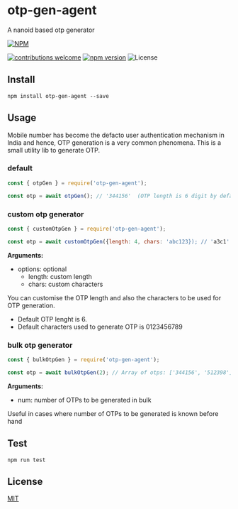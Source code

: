 # otp-gen-agent
A nanoid based otp generator

[![NPM][npm-img]][npm-url]


[![contributions welcome][contribution-img]][contribution-url]
[![npm version][npm-version-img]][npm-version-url]
![License][license-url]


## Install
`npm install otp-gen-agent --save`

## Usage

Mobile number has become the defacto user authentication mechanism in India and hence, OTP generation is a very common phenomena.
This is a small utility lib to generate OTP. 
### default
```js
const { otpGen } = require('otp-gen-agent');

const otp = await otpGen(); // '344156'  (OTP length is 6 digit by default)

```

### custom otp generator

```js
const { customOtpGen } = require('otp-gen-agent');

const otp = await customOtpGen({length: 4, chars: 'abc123}); // 'a3c1'

```

**Arguments:** 
  - options: optional
    - length: custom length
    - chars: custom characters

You can customise the OTP length and also the characters to be used for OTP generation.
  - Default OTP lenght is 6.
  - Default characters used to generate OTP is 0123456789
### bulk otp generator

```js
const { bulkOtpGen } = require('otp-gen-agent');

const otp = await bulkOtpGen(2); // Array of otps: ['344156', '512398']

```

**Arguments:** 
  - num: number of OTPs to be generated in bulk

Useful in cases where number of OTPs to be generated is known before hand
## Test

`npm run test`

## License
[MIT][license-url]



[license-url]: LICENSE
[npm-img]: https://nodei.co/npm/otp-gen-agent.png?downloads=true&downloadRank=true&stars=true
[npm-url]: https://www.npmjs.com/package/otp-gen-agent
[npm-version-img]: https://badge.fury.io/js/otp-gen-agent.svg
[npm-version-url]: http://badge.fury.io/js/otp-gen-agent
[contribution-img]: https://img.shields.io/badge/contributions-welcome-brightgreen.svg?style=flat
[contribution-url]: https://github.com/dwyl/esta/issues
[license-url]: https://img.shields.io/npm/l/otp-gen-agent

